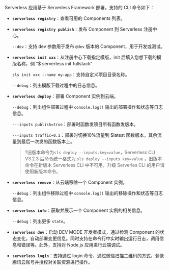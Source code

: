 Serverless 应用基于 Serverless Framework 部署，支持的 CLI 命令如下：

- **`serverless registry`**：查看可用的 Components 列表。

- **`serverless registry publish`**：发布 Component 到 Serverless 注册中心。

   `--dev`：支持 dev 参数用于发布 `@dev` 版本的 Component，用于开发或测试。

- **`serverless init xxx`**：从注册中心下载指定模版，init 后填入您想下载的模版名称，例 "$ serverless init fullstack"
  
    `sls init xxx --name my-app`：支持自定义项目目录名称。
	
	 `--debug`：列出模版下载过程中的日志信息。

- **`serverless deploy`**：部署 Component 实例到云端。

    `--debug`：列出组件部署过程中 `console.log()` 输出的部署操作和状态等日志信息。

    `---inputs publish=true`：部署时函数发项目所有函数发版本。

    `---inputs traffic=0.1`：部署时切换10%流量到 $latest 函数版本，其余流量到最后一次发的函数版本上。
    >?旧版本命令为`sls deploy --inputs.key=value`，Serverless CLI V3.2.3 后命令统一格式为 `sls deploy --inputs key=value` ，旧版本命令在新版本 Serverless CLI 中不可用，升级 Serverles CLI 的用户请使用新版本命令。

- **`serverless remove`**：从云端移除一个 Component 实例。

    `--debug`：列出组件移除过程中 `console.log()` 输出的移除操作和状态等日志信息。

- **`serverless info`**：获取并展示一个 Component 实例的相关信息。

   `--debug`：列出更多 `state`。

- **`serverless dev`**：启动 DEV MODE 开发者模式，通过检测 Component 的状态变化，自动部署变更信息。同时支持在命令行中实时输出运行日志，调用信息和错误等。此外，支持对 Node.js 应用进行云端调试。

- **`serverless login`**：支持通过 login 命令，通过微信扫描二维码的方式，登录腾讯云账号并授权对关联资源进行操作。
